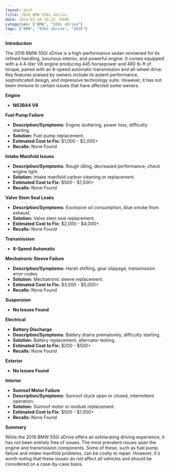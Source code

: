 ```yaml
---
layout: post
title: 2016 BMW 550i xDrive
date: 2024-03-28 19:22 -0400
categories: ["BMW", "550i xDrive"]
tags: ["BMW", "550i xDrive", "2016"]
---
```

**Introduction**

The 2016 BMW 550i xDrive is a high-performance sedan renowned for its refined handling, luxurious interior, and powerful engine. It comes equipped with a 4.4-liter V8 engine producing 445 horsepower and 480 lb-ft of torque, paired with an 8-speed automatic transmission and all-wheel drive. Key features praised by owners include its potent performance, sophisticated design, and impressive technology suite. However, it has not been immune to certain issues that have affected some owners.

**Engine**

* **N63B44 V8**

**Fuel Pump Failure**
* **Description/Symptoms:** Engine stuttering, power loss, difficulty starting.
* **Solution:** Fuel pump replacement.
* **Estimated Cost to Fix:** $1,000 - $2,000+
* **Recalls:** None Found

**Intake Manifold Issues**
* **Description/Symptoms:** Rough idling, decreased performance, check engine light.
* **Solution:** Intake manifold carbon cleaning or replacement.
* **Estimated Cost to Fix:** $500 - $1,500+
* **Recalls:** None Found

**Valve Stem Seal Leaks**
* **Description/Symptoms:** Excessive oil consumption, blue smoke from exhaust.
* **Solution:** Valve stem seal replacement.
* **Estimated Cost to Fix:** $2,000 - $4,000+
* **Recalls:** None Found

**Transmission**

* **8-Speed Automatic**

**Mechatronic Sleeve Failure**
* **Description/Symptoms:** Harsh shifting, gear slippage, transmission error codes.
* **Solution:** Mechatronic sleeve replacement.
* **Estimated Cost to Fix:** $3,000 - $5,000+
* **Recalls:** None Found

**Suspension**

* **No Issues Found**

**Electrical**

* **Battery Discharge**
* **Description/Symptoms:** Battery drains prematurely, difficulty starting.
* **Solution:** Battery replacement, alternator testing.
* **Estimated Cost to Fix:** $200 - $500+
* **Recalls:** None Found

**Exterior**

* **No Issues Found**

**Interior**

* **Sunroof Motor Failure**
* **Description/Symptoms:** Sunroof stuck open or closed, intermittent operation.
* **Solution:** Sunroof motor or module replacement.
* **Estimated Cost to Fix:** $500 - $1,000+
* **Recalls:** None Found

**Summary**

While the 2016 BMW 550i xDrive offers an exhilarating driving experience, it has not been entirely free of issues. The most prevalent issues span the engine and transmission components. Some of these, such as fuel pump failure and intake manifold problems, can be costly to repair. However, it's worth noting that these issues do not affect all vehicles and should be considered on a case-by-case basis.
